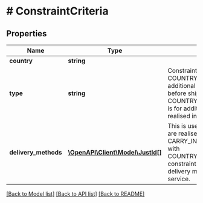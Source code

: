 # # ConstraintCriteria

## Properties

Name | Type | Description | Notes
------------ | ------------- | ------------- | -------------
**country** | **string** |  | [optional]
**type** | **string** | Constraint type. COUNTRY_SAME_QUANTITY is used by additional services that are realised before shipping (e.g. GIFT_WRAP), while COUNTRY_DELIVERY_SAME_QUANTITY is for additional services that are realised in delivery (e.g. CARRY_IN). | [optional]
**delivery_methods** | [**\OpenAPI\Client\Model\JustId[]**](JustId.md) | This is used by additional services that are realised in transport (e.g. CARRY_IN), and this field exists together with COUNTRY_DELIVERY_SAME_QUANTITY constraint type. It describes which delivery methods can realise particular service. | [optional]

[[Back to Model list]](../../README.md#models) [[Back to API list]](../../README.md#endpoints) [[Back to README]](../../README.md)
